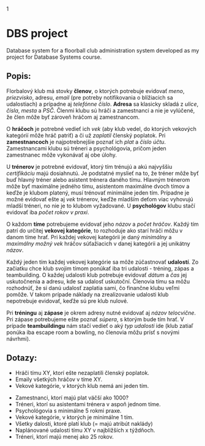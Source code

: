 1
# DBS project

Database system for a floorball club administration system developed as my project for Database Systems course.


## **Popis:**

Florbalový klub má stovky **členov**, o ktorých potrebuje evidovať *meno*, *priezvisko*, adresu, *email* (pre potreby notifikovania o blížiacich sa udalostiach) a prípadne aj *telefónne číslo*. **Adresa** sa klasicky skladá z *ulice*, *čísla*, *mesta* a *PSČ*. Členmi klubu sú hráči a zamestnanci a nie je vylúčené, že člen môže byť zároveň hráčom aj zamestnancom.

O **hráčoch** je potrebné vedieť ich *vek* (aby klub vedel, do ktorých vekových kategórií môže hráč patriť) a či už *zaplatil* členský poplatok. Pri **zamestnancoch** je najpotrebnejšie poznať ich *plat* a *číslo účtu*. Zamestnancami klubu sú tréneri a psychológovia, pričom jeden zamestnanec môže vykonávať aj obe úlohy.

U **trénerov** je potrebné evidovať, ktorý tím trénujú a akú najvyššiu *certifikáciu* majú dosiahnutú. Je podstatné myslieť na to, že tréner môže byť buď hlavný tréner alebo asistent trénera daného tímu. Hlavným trénerom môže byť maximálne jedného tímu, asistentom maximálne dvoch tímov a keďže je klubom platený, musí trénovať minimálne jeden tím. Prípadne je možné evidovať ešte aj *vek* trénerov, keďže mladším deťom viac vyhovujú mladší tréneri, no nie je to klubom vyžadované. U **psychológov** klubu stačí evidovať iba *počet rokov v praxi*.

O každom **tíme** potrebujeme evidovať jeho *názov* a *počet hráčov*. Každý tím patrí do určitej **vekovej kategórie**, to rozhoduje ako starí hráči môžu v danom tíme hrať. Pri každej vekovej kategórii je daný *minimálny* a *maximálny možný vek* hráčov súťažiacich v danej kategórii a jej unikátny *názov*.

Každý jeden tím každej vekovej kategórie sa môže zúčastnovať **udalostí**. Zo začiatku chce klub svojim tímom ponúkať iba tri udalosti - tréning, zápas a teambuilding. O každej udalosti klub potrebuje evidovať *dátum* a *čas* jej uskutočnenia a adresu, kde sa udalosť uskutoční. Členovia tímu sa môžu rozhodnúť, že si danú udalosť zaplatia sami, čo finančne klubu veľmi pomôže. V takom prípade náklady na zrealizovanie udalosti klub nepotrebuje evidovať, keďže sú pre klub nulové.

Pri **tréningu** aj **zápase** je okrem adresy nutné evidovať aj *názov telocvične*. Pri zápase potrebujeme ešte poznať *súpera*, s ktorým bude tím hrať. V prípade **teambuildingu** nám stačí vedieť o aký *typ udalosti* ide (klub zatiaľ ponúka iba escape room a bowling, no členovia môžu prísť s novými návrhmi).


## **Dotazy:**

- Hráči tímu XY, ktorí ešte nezaplatili členský poplatok. <!-- 1. KB -->
- Emaily všetkých hráčov v tíme XY. <!-- 1. KB -->
- Vekové kategórie, v ktorých klub nemá ani jeden tím. <!-- 1. KB -->

<!-- Other -->
- Zamestnanci, ktorí majú plat väčší ako 1000?
- Tréneri, ktorí su asistentami trénera v aspoň jednom tíme.
- Psychológovia s minimálne 5 rokmi praxe.
- Vekové kategórie, v ktorých je minimálne 1 tím.
- Všetky dalosti, ktoré platí klub (= majú atribút naklády)
- Naplánované udalosti tímu XY v najbližších x týždňoch.
- Tréneri, ktorí majú menej ako 25 rokov.


